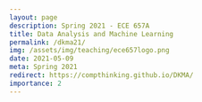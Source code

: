 ```yaml
---
layout: page
description: Spring 2021 - ECE 657A
title: Data Analysis and Machine Learning
permalink: /dkma21/
img: /assets/img/teaching/ece657logo.png
date: 2021-05-09
meta: Spring 2021
redirect: https://compthinking.github.io/DKMA/
importance: 2
---
```


